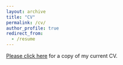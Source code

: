 ```yaml
---
layout: archive
title: "CV"
permalink: /cv/
author_profile: true
redirect_from:
  - /resume
---
```


[Please click here](https://stanokl.github.io/files/oklobdzija_cv_2019.pdf) for a copy of my current CV. 
